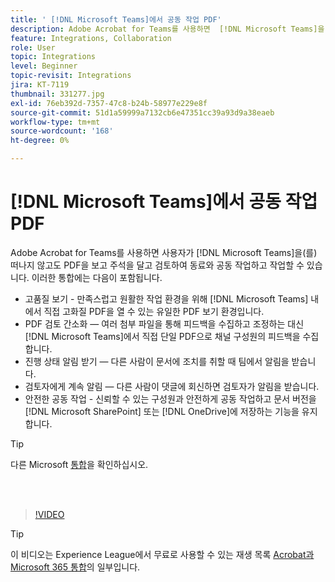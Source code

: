 ```yaml
---
title: ' [!DNL Microsoft Teams]에서 공동 작업 PDF'
description: Adobe Acrobat for Teams를 사용하면  [!DNL Microsoft Teams]을(를) 떠나지 않고도 PDF을 보고 주석을 달고 검토하여 동료와 공동 작업하고 작업할 수 있습니다.
feature: Integrations, Collaboration
role: User
topic: Integrations
level: Beginner
topic-revisit: Integrations
jira: KT-7119
thumbnail: 331277.jpg
exl-id: 76eb392d-7357-47c8-b24b-58977e229e8f
source-git-commit: 51d1a59999a7132cb6e47351cc39a93d9a38eaeb
workflow-type: tm+mt
source-wordcount: '168'
ht-degree: 0%

---
```


# [!DNL Microsoft Teams]에서 공동 작업 PDF

Adobe Acrobat for Teams를 사용하면 사용자가 [!DNL Microsoft Teams]을(를) 떠나지 않고도 PDF을 보고 주석을 달고 검토하여 동료와 공동 작업하고 작업할 수 있습니다. 이러한 통합에는 다음이 포함됩니다.

* 고품질 보기 - 만족스럽고 원활한 작업 환경을 위해 [!DNL Microsoft Teams] 내에서 직접 고화질 PDF을 열 수 있는 유일한 PDF 보기 환경입니다.
* PDF 검토 간소화 — 여러 첨부 파일을 통해 피드백을 수집하고 조정하는 대신 [!DNL Microsoft Teams]에서 직접 단일 PDF으로 채널 구성원의 피드백을 수집합니다.
* 진행 상태 알림 받기 — 다른 사람이 문서에 조치를 취할 때 팀에서 알림을 받습니다.
* 검토자에게 계속 알림 — 다른 사람이 댓글에 회신하면 검토자가 알림을 받습니다.
* 안전한 공동 작업 - 신뢰할 수 있는 구성원과 안전하게 공동 작업하고 문서 버전을 [!DNL Microsoft SharePoint] 또는 [!DNL OneDrive]에 저장하는 기능을 유지합니다.

>[!TIP]
>
>다른 Microsoft [통합](../integrate/integrate-overview.md#microsoft)을 확인하십시오.

<br> 

>[!VIDEO](https://video.tv.adobe.com/v/331277?quality=12&learn=on&hidetitle=true)

>[!TIP]
>
>이 비디오는 Experience League에서 무료로 사용할 수 있는 재생 목록 [Acrobat과 Microsoft 365 통합](https://experienceleague.adobe.com/ko/playlists/acrobat-integrate-microsoft-365)의 일부입니다.
